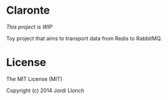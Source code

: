 # Claronte

_This project is WIP_

Toy project that aims to transport data from Redis to RabbitMQ.

# License

The MIT License (MIT)

Copyright (c) 2014 Jordi Llonch
